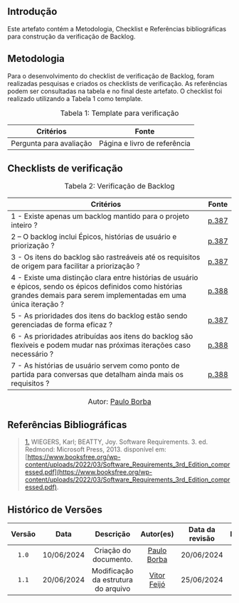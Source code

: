 ## Introdução

Este artefato contém a Metodologia, Checklist e Referências bibliográficas para construção da verificação de Backlog. 

## Metodologia

Para o desenvolvimento do checklist de verificação de Backlog, foram realizadas pesquisas e criados os checklists de verificação. As referências podem ser consultadas na tabela e no final deste artefato. O checklist foi realizado utilizando a Tabela 1 como template.

<font size="3"><p style="text-align: center">Tabela 1: Template para verificação</p></font>

<center>

Critérios | Fonte
--|--
Pergunta para avaliação| Página e livro de referência

</center>

## Checklists de verificação

<font size="3"><p style="text-align: center">Tabela 2: Verificação de Backlog</p></font>

Critérios | Fonte
--------- | ------ 
1 - Existe apenas um backlog mantido para o projeto inteiro ? | <a id="TEC1" href="#RP1">p.387</a>
2 – O backlog inclui Épicos, histórias de usuário e priorização ? |  <a id="TEC1" href="#RP1">p.387</a>
3 - Os itens do backlog são rastreáveis até os requisitos de origem para facilitar a priorização ? |  <a id="TEC1" href="#RP1">p.387</a>
4 - Existe uma distinção clara entre histórias de usuário e épicos, sendo os épicos definidos como histórias grandes demais para serem implementadas em uma única iteração ? |  <a id="TEC1" href="#RP1">p.388</a>
5 - As prioridades dos itens do backlog estão sendo gerenciadas de forma eficaz ? |  <a id="TEC1" href="#RP1">p.387</a>
6 - As prioridades atribuídas aos itens do backlog são flexíveis e podem mudar nas próximas iterações caso necessário ? | <a id="TEC1" href="#RP1">p.388</a>
7 - As histórias de usuário servem como ponto de partida para conversas que detalham ainda mais os requisitos ? |  <a id="TEC1" href="#RP1">p.388</a>


<font size="3"><p style="text-align: center">Autor: [Paulo Borba](https://github.com/paulohborba)</p></font>

## Referências Bibliográficas

> <a id="RP1" href="#TEC1">1.</a> WIEGERS, Karl; BEATTY, Joy. Software Requirements. 3. ed. Redmond: Microsoft Press, 2013. disponível em: [https://www.booksfree.org/wp-content/uploads/2022/03/Software_Requirements_3rd_Edition_compressed.pdf](https://www.booksfree.org/wp-content/uploads/2022/03/Software_Requirements_3rd_Edition_compressed.pdf).



## Histórico de Versões

| Versão | Data | Descrição | Autor(es) | Data da revisão | Revisor(es) |
| :--: | :--: | :--: | :--: | :--: | :--: |
|`1.0` | 10/06/2024 | Criação do documento. | [Paulo Borba](https://github.com/paulohborba)| 20/06/2024 |[Vitor Feijó](https://github.com/vitorfleonardo) |   
|`1.1` | 20/06/2024 | Modificação da estrutura do arquivo |[Vitor Feijó](https://github.com/vitorfleonardo) | 25/06/2024 | [Bianca Castro](https://github.com/BiancaPatrocinio7) |
